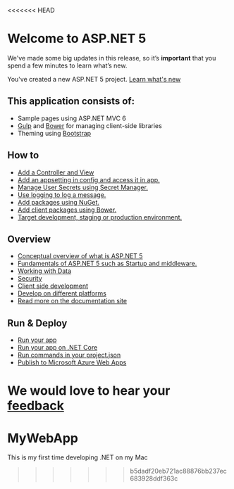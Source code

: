 <<<<<<< HEAD
# Welcome to ASP.NET 5

We've made some big updates in this release, so it’s **important** that you spend a few minutes to learn what’s new.

You've created a new ASP.NET 5 project. [Learn what's new](http://go.microsoft.com/fwlink/?LinkId=518016)

## This application consists of:

*   Sample pages using ASP.NET MVC 6
*   [Gulp](http://go.microsoft.com/fwlink/?LinkId=518007) and [Bower](http://go.microsoft.com/fwlink/?LinkId=518004) for managing client-side libraries
*   Theming using [Bootstrap](http://go.microsoft.com/fwlink/?LinkID=398939)

## How to

*   [Add a Controller and View](http://go.microsoft.com/fwlink/?LinkID=398600)
*   [Add an appsetting in config and access it in app.](http://go.microsoft.com/fwlink/?LinkID=699562)
*   [Manage User Secrets using Secret Manager.](http://go.microsoft.com/fwlink/?LinkId=699315)
*   [Use logging to log a message.](http://go.microsoft.com/fwlink/?LinkId=699316)
*   [Add packages using NuGet.](http://go.microsoft.com/fwlink/?LinkId=699317)
*   [Add client packages using Bower.](http://go.microsoft.com/fwlink/?LinkId=699318)
*   [Target development, staging or production environment.](http://go.microsoft.com/fwlink/?LinkId=699319)

## Overview

*   [Conceptual overview of what is ASP.NET 5](http://go.microsoft.com/fwlink/?LinkId=518008)
*   [Fundamentals of ASP.NET 5 such as Startup and middleware.](http://go.microsoft.com/fwlink/?LinkId=699320)
*   [Working with Data](http://go.microsoft.com/fwlink/?LinkId=398602)
*   [Security](http://go.microsoft.com/fwlink/?LinkId=398603)
*   [Client side development](http://go.microsoft.com/fwlink/?LinkID=699321)
*   [Develop on different platforms](http://go.microsoft.com/fwlink/?LinkID=699322)
*   [Read more on the documentation site](http://go.microsoft.com/fwlink/?LinkID=699323)

## Run & Deploy

*   [Run your app](http://go.microsoft.com/fwlink/?LinkID=517851)
*   [Run your app on .NET Core](http://go.microsoft.com/fwlink/?LinkID=517852)
*   [Run commands in your project.json](http://go.microsoft.com/fwlink/?LinkID=517853)
*   [Publish to Microsoft Azure Web Apps](http://go.microsoft.com/fwlink/?LinkID=398609)

We would love to hear your [feedback](http://go.microsoft.com/fwlink/?LinkId=518015)
=======
# MyWebApp
This is my first time developing .NET on my Mac
>>>>>>> b5dadf20eb721ac88876bb237ec683928ddf363c
